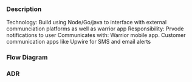 ### Description
Technology: Build using Node/Go/java to interface with external communciation platforms as well as warrior app
Responsibility: Prvode notifications to user
Communicates with: Warrior mobile app. Customer communication apps like Upwire for SMS and email alerts

### Flow Diagram


### ADR

